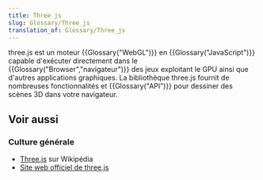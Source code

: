 ```yaml
---
title: Three js
slug: Glossary/Three_js
translation_of: Glossary/Three_js
---
```

three.js est un moteur {{Glossary("WebGL")}} en {{Glossary("JavaScript")}} capable d'exécuter directement dans le {{Glossary("Browser","navigateur")}} des jeux exploitant le GPU ainsi que d'autres applications graphiques. La bibliothèque three.js fournit de nombreuses fonctionnalités et {{Glossary("API")}} pour dessiner des scènes 3D dans votre navigateur.

## Voir aussi

### Culture générale

- [Three.js](https://fr.wikipedia.org/wiki/Three.js) sur Wikipédia
- [Site web officiel de three.js](http://threejs.org/)
